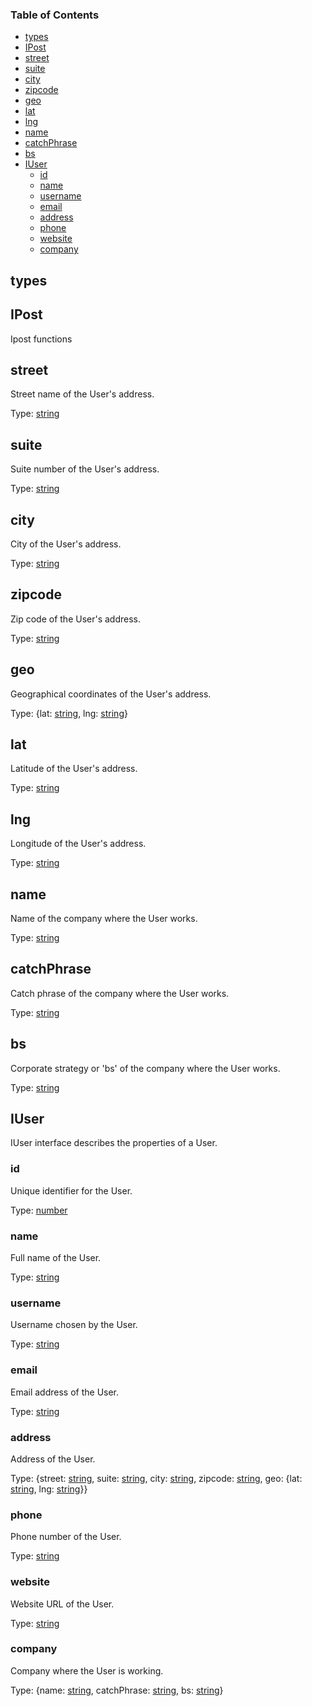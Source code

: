 <!-- Generated by documentation.js. Update this documentation by updating the source code. -->

### Table of Contents

*   [types][1]
*   [IPost][2]
*   [street][3]
*   [suite][4]
*   [city][5]
*   [zipcode][6]
*   [geo][7]
*   [lat][8]
*   [lng][9]
*   [name][10]
*   [catchPhrase][11]
*   [bs][12]
*   [IUser][13]
    *   [id][14]
    *   [name][15]
    *   [username][16]
    *   [email][17]
    *   [address][18]
    *   [phone][19]
    *   [website][20]
    *   [company][21]

## types

## IPost

Ipost functions

## street

Street name of the User's address.

Type: [string][22]

## suite

Suite number of the User's address.

Type: [string][22]

## city

City of the User's address.

Type: [string][22]

## zipcode

Zip code of the User's address.

Type: [string][22]

## geo

Geographical coordinates of the User's address.

Type: {lat: [string][22], lng: [string][22]}

## lat

Latitude of the User's address.

Type: [string][22]

## lng

Longitude of the User's address.

Type: [string][22]

## name

Name of the company where the User works.

Type: [string][22]

## catchPhrase

Catch phrase of the company where the User works.

Type: [string][22]

## bs

Corporate strategy or 'bs' of the company where the User works.

Type: [string][22]

## IUser

IUser interface describes the properties of a User.

### id

Unique identifier for the User.

Type: [number][23]

### name

Full name of the User.

Type: [string][22]

### username

Username chosen by the User.

Type: [string][22]

### email

Email address of the User.

Type: [string][22]

### address

Address of the User.

Type: {street: [string][22], suite: [string][22], city: [string][22], zipcode: [string][22], geo: {lat: [string][22], lng: [string][22]}}

### phone

Phone number of the User.

Type: [string][22]

### website

Website URL of the User.

Type: [string][22]

### company

Company where the User is working.

Type: {name: [string][22], catchPhrase: [string][22], bs: [string][22]}

[1]: #types

[2]: #ipost

[3]: #street

[4]: #suite

[5]: #city

[6]: #zipcode

[7]: #geo

[8]: #lat

[9]: #lng

[10]: #name

[11]: #catchphrase

[12]: #bs

[13]: #iuser

[14]: #id

[15]: #name-1

[16]: #username

[17]: #email

[18]: #address

[19]: #phone

[20]: #website

[21]: #company

[22]: https://developer.mozilla.org/docs/Web/JavaScript/Reference/Global_Objects/String

[23]: https://developer.mozilla.org/docs/Web/JavaScript/Reference/Global_Objects/Number
